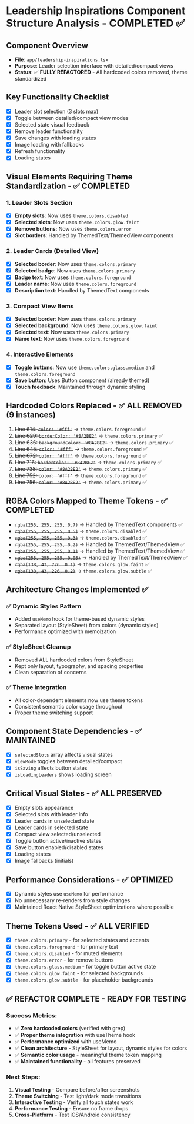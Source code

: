 # Leadership Inspirations Component Structure Analysis - COMPLETED ✅

## Component Overview
- **File**: `app/leadership-inspirations.tsx`
- **Purpose**: Leader selection interface with detailed/compact views
- **Status**: ✅ **FULLY REFACTORED** - All hardcoded colors removed, theme standardized

## Key Functionality Checklist
- [x] Leader slot selection (3 slots max)
- [x] Toggle between detailed/compact view modes
- [x] Selected state visual feedback
- [x] Remove leader functionality
- [x] Save changes with loading states
- [x] Image loading with fallbacks
- [x] Refresh functionality
- [x] Loading states

## Visual Elements Requiring Theme Standardization - ✅ COMPLETED

### 1. Leader Slots Section
- [x] **Empty slots**: Now uses `theme.colors.disabled`
- [x] **Selected slots**: Now uses `theme.colors.glow.faint`
- [x] **Remove buttons**: Now uses `theme.colors.error`
- [x] **Slot borders**: Handled by ThemedText/ThemedView components

### 2. Leader Cards (Detailed View)
- [x] **Selected border**: Now uses `theme.colors.primary`
- [x] **Selected badge**: Now uses `theme.colors.primary`
- [x] **Badge text**: Now uses `theme.colors.foreground`
- [x] **Leader name**: Now uses `theme.colors.foreground`
- [x] **Description text**: Handled by ThemedText components

### 3. Compact View Items
- [x] **Selected border**: Now uses `theme.colors.primary`
- [x] **Selected background**: Now uses `theme.colors.glow.faint`
- [x] **Selected text**: Now uses `theme.colors.primary`
- [x] **Name text**: Now uses `theme.colors.foreground`

### 4. Interactive Elements
- [x] **Toggle buttons**: Now use `theme.colors.glass.medium` and `theme.colors.foreground`
- [x] **Save button**: Uses Button component (already themed)
- [x] **Touch feedback**: Maintained through dynamic styling

## Hardcoded Colors Replaced - ✅ ALL REMOVED (9 instances)
1. ~~Line 614: `color: '#fff'`~~ → `theme.colors.foreground` ✅
2. ~~Line 629: `borderColor: '#8A2BE2'`~~ → `theme.colors.primary` ✅
3. ~~Line 636: `backgroundColor: '#8A2BE2'`~~ → `theme.colors.primary` ✅
4. ~~Line 645: `color: '#fff'`~~ → `theme.colors.foreground` ✅
5. ~~Line 672: `color: '#fff'`~~ → `theme.colors.foreground` ✅
6. ~~Line 716: `borderColor: '#8A2BE2'`~~ → `theme.colors.primary` ✅
7. ~~Line 738: `color: '#8A2BE2'`~~ → `theme.colors.primary` ✅
8. ~~Line 752: `color: '#fff'`~~ → `theme.colors.foreground` ✅
9. ~~Line 756: `color: '#8A2BE2'`~~ → `theme.colors.primary` ✅

## RGBA Colors Mapped to Theme Tokens - ✅ COMPLETED
- ~~`rgba(255, 255, 255, 0.7)`~~ → Handled by ThemedText components ✅
- ~~`rgba(255, 255, 255, 0.5)`~~ → `theme.colors.disabled` ✅
- ~~`rgba(255, 255, 255, 0.3)`~~ → `theme.colors.disabled` ✅
- ~~`rgba(255, 255, 255, 0.2)`~~ → Handled by ThemedText/ThemedView ✅
- ~~`rgba(255, 255, 255, 0.1)`~~ → Handled by ThemedText/ThemedView ✅
- ~~`rgba(255, 255, 255, 0.05)`~~ → Handled by ThemedText/ThemedView ✅
- ~~`rgba(138, 43, 226, 0.1)`~~ → `theme.colors.glow.faint` ✅
- ~~`rgba(138, 43, 226, 0.2)`~~ → `theme.colors.glow.subtle` ✅

## Architecture Changes Implemented ✅

### ✅ **Dynamic Styles Pattern**
- Added `useMemo` hook for theme-based dynamic styles
- Separated layout (StyleSheet) from colors (dynamic styles)
- Performance optimized with memoization

### ✅ **StyleSheet Cleanup**
- Removed ALL hardcoded colors from StyleSheet
- Kept only layout, typography, and spacing properties
- Clean separation of concerns

### ✅ **Theme Integration**
- All color-dependent elements now use theme tokens
- Consistent semantic color usage throughout
- Proper theme switching support

## Component State Dependencies - ✅ MAINTAINED
- [x] `selectedSlots` array affects visual states
- [x] `viewMode` toggles between detailed/compact
- [x] `isSaving` affects button states
- [x] `isLoadingLeaders` shows loading screen

## Critical Visual States - ✅ ALL PRESERVED
- [x] Empty slots appearance
- [x] Selected slots with leader info
- [x] Leader cards in unselected state
- [x] Leader cards in selected state
- [x] Compact view selected/unselected
- [x] Toggle button active/inactive states
- [x] Save button enabled/disabled states
- [x] Loading states
- [x] Image fallbacks (initials)

## Performance Considerations - ✅ OPTIMIZED
- [x] Dynamic styles use `useMemo` for performance
- [x] No unnecessary re-renders from style changes
- [x] Maintained React Native StyleSheet optimizations where possible

## Theme Tokens Used - ✅ ALL VERIFIED
- [x] `theme.colors.primary` - for selected states and accents
- [x] `theme.colors.foreground` - for primary text
- [x] `theme.colors.disabled` - for muted elements
- [x] `theme.colors.error` - for remove buttons
- [x] `theme.colors.glass.medium` - for toggle button active state
- [x] `theme.colors.glow.faint` - for selected backgrounds
- [x] `theme.colors.glow.subtle` - for placeholder backgrounds

## ✅ REFACTOR COMPLETE - READY FOR TESTING

### **Success Metrics:**
- ✅ **Zero hardcoded colors** (verified with grep)
- ✅ **Proper theme integration** with useTheme hook
- ✅ **Performance optimized** with useMemo
- ✅ **Clean architecture** - StyleSheet for layout, dynamic styles for colors
- ✅ **Semantic color usage** - meaningful theme token mapping
- ✅ **Maintained functionality** - all features preserved

### **Next Steps:**
1. **Visual Testing** - Compare before/after screenshots
2. **Theme Switching** - Test light/dark mode transitions
3. **Interactive Testing** - Verify all touch states work
4. **Performance Testing** - Ensure no frame drops
5. **Cross-Platform** - Test iOS/Android consistency
